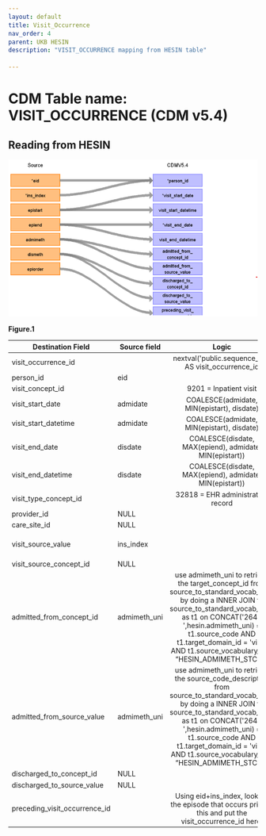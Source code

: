 ```yaml
---
layout: default
title: Visit_Occurrence
nav_order: 4
parent: UKB HESIN
description: "VISIT_OCCURRENCE mapping from HESIN table"

---
```


# CDM Table name: VISIT_OCCURRENCE (CDM v5.4)

## Reading from HESIN


![](../images/image6.png)

**Figure.1**

| Destination Field | Source field | Logic | Comment field |
| --- | --- | :---: | --- |
| visit_occurrence_id |  |  nextval('public.sequence_vo') AS visit_occurrence_id | Autogenerate | 
| person_id | eid |  |  |
| visit_concept_id |  | 9201 = Inpatient visit |  |
| visit_start_date | admidate | COALESCE(admidate, MIN(epistart), disdate)|    |
| visit_start_datetime | admidate | COALESCE(admidate, MIN(epistart), disdate)|  |
| visit_end_date | disdate| COALESCE(disdate, MAX(epiend), admidate, MIN(epistart))|  |
| visit_end_datetime | disdate | COALESCE(disdate, MAX(epiend), admidate, MIN(epistart)) | |
| visit_type_concept_id |  | 32818 = EHR administration record |  |
| provider_id |NULL | |  |
| care_site_id | NULL| |  |
| visit_source_value | ins_index |  | This will allow us to retrieve Visit_occurrence_id. |
| visit_source_concept_id |NULL  |  |  |
| admitted_from_concept_id | admimeth_uni | use admimeth_uni to retrieve the target_concept_id from source_to_standard_vocab_map by doing a INNER JOIN to source_to_standard_vocab_map as t1 on CONCAT('264-',hesin.admimeth_uni) = t1.source_code AND t1.target_domain_id = 'visit' AND t1.source_vocabulary_id = “HESIN_ADMIMETH_STCM”. |  |
| admitted_from_source_value | admimeth_uni | use admimeth_uni to retrieve the source_code_description from source_to_standard_vocab_map by doing a INNER JOIN to source_to_standard_vocab_map as t1 on CONCAT('264-',hesin.admimeth_uni) = t1.source_code AND t1.target_domain_id = 'visit' AND t1.source_vocabulary_id = “HESIN_ADMIMETH_STCM”.|  |
| discharged_to_concept_id | NULL | |  |
| discharged_to_source_value | NULL | |  |
| preceding_visit_occurrence_id |  | Using eid+ins_index, look up the episode that occurs prior to this and put the visit_occurrence_id here. |  |
